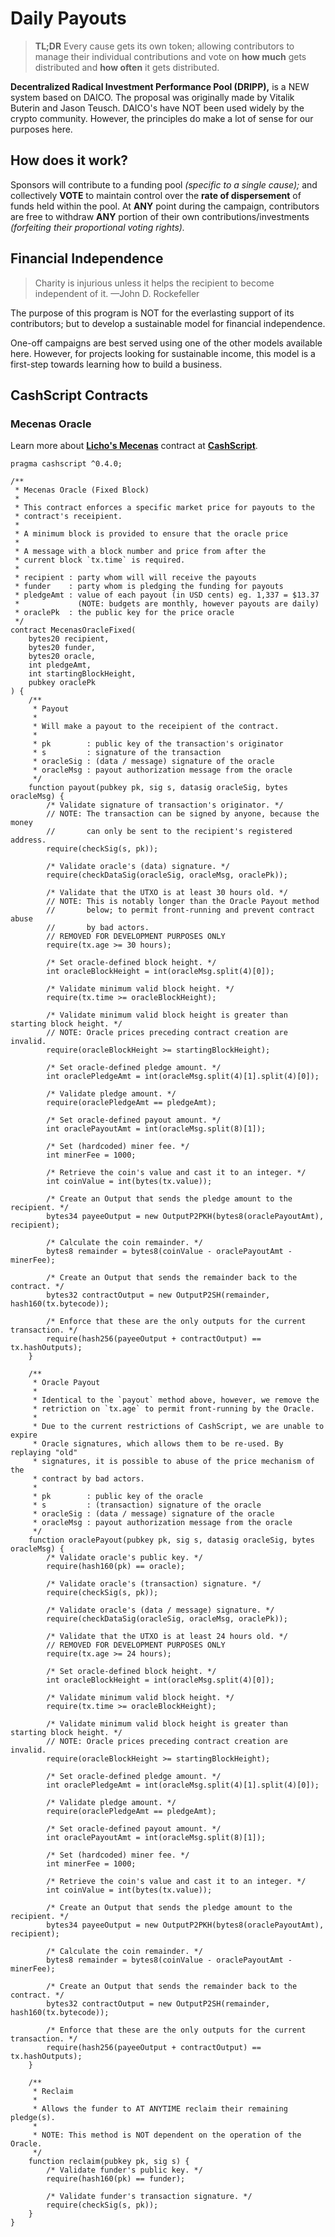 # Daily Payouts

> __TL;DR__ Every cause gets its own token; allowing contributors to manage their individual contributions and vote on __how much__ gets distributed and __how often__ it gets distributed.

__Decentralized Radical Investment Performance Pool (DRIPP),__ is a NEW system based on DAICO. The proposal was originally made by Vitalik Buterin and Jason Teusch. DAICO's have NOT been used widely by the crypto community. However, the principles do make a lot of sense for our purposes here.

## How does it work?

Sponsors will contribute to a funding pool _(specific to a single cause);_ and collectively __VOTE__ to maintain control over the __rate of dispersement__ of funds held within the pool. At __ANY__ point during the campaign, contributors are free to withdraw __ANY__ portion of their own contributions/investments _(forfeiting their proportional voting rights)._

## Financial Independence

> Charity is injurious unless it helps the recipient to become independent of it. —John D. Rockefeller

The purpose of this program is NOT for the everlasting support of its contributors; but to develop a sustainable model for financial independence.

One-off campaigns are best served using one of the other models available here. However, for projects looking for sustainable income, this model is a first-step towards learning how to build a business.

## CashScript Contracts

### Mecenas Oracle

Learn more about __[Licho's Mecenas](https://cashscript.org/docs/language/examples#lichos-mecenas)__ contract at __[CashScript](https://cashscript.org/)__.

```
pragma cashscript ^0.4.0;

/**
 * Mecenas Oracle (Fixed Block)
 *
 * This contract enforces a specific market price for payouts to the
 * contract's receipient.
 *
 * A minimum block is provided to ensure that the oracle price
 *
 * A message with a block number and price from after the
 * current block `tx.time` is required.
 *
 * recipient : party whom will will receive the payouts
 * funder    : party whom is pledging the funding for payouts
 * pledgeAmt : value of each payout (in USD cents) eg. 1,337 = $13.37
 *             (NOTE: budgets are monthly, however payouts are daily)
 * oraclePk  : the public key for the price oracle
 */
contract MecenasOracleFixed(
    bytes20 recipient,
    bytes20 funder,
    bytes20 oracle,
    int pledgeAmt,
    int startingBlockHeight,
    pubkey oraclePk
) {
    /**
     * Payout
     *
     * Will make a payout to the receipient of the contract.
     *
     * pk        : public key of the transaction's originator
     * s         : signature of the transaction
     * oracleSig : (data / message) signature of the oracle
     * oracleMsg : payout authorization message from the oracle
     */
    function payout(pubkey pk, sig s, datasig oracleSig, bytes oracleMsg) {
        /* Validate signature of transaction's originator. */
        // NOTE: The transaction can be signed by anyone, because the money
        //       can only be sent to the recipient's registered address.
        require(checkSig(s, pk));

        /* Validate oracle's (data) signature. */
        require(checkDataSig(oracleSig, oracleMsg, oraclePk));

        /* Validate that the UTXO is at least 30 hours old. */
        // NOTE: This is notably longer than the Oracle Payout method
        //       below; to permit front-running and prevent contract abuse
        //       by bad actors.
        // REMOVED FOR DEVELOPMENT PURPOSES ONLY
        require(tx.age >= 30 hours);

        /* Set oracle-defined block height. */
        int oracleBlockHeight = int(oracleMsg.split(4)[0]);

        /* Validate minimum valid block height. */
        require(tx.time >= oracleBlockHeight);

        /* Validate minimum valid block height is greater than starting block height. */
        // NOTE: Oracle prices preceding contract creation are invalid.
        require(oracleBlockHeight >= startingBlockHeight);

        /* Set oracle-defined pledge amount. */
        int oraclePledgeAmt = int(oracleMsg.split(4)[1].split(4)[0]);

        /* Validate pledge amount. */
        require(oraclePledgeAmt == pledgeAmt);

        /* Set oracle-defined payout amount. */
        int oraclePayoutAmt = int(oracleMsg.split(8)[1]);

        /* Set (hardcoded) miner fee. */
        int minerFee = 1000;

        /* Retrieve the coin's value and cast it to an integer. */
        int coinValue = int(bytes(tx.value));

        /* Create an Output that sends the pledge amount to the recipient. */
        bytes34 payeeOutput = new OutputP2PKH(bytes8(oraclePayoutAmt), recipient);

        /* Calculate the coin remainder. */
        bytes8 remainder = bytes8(coinValue - oraclePayoutAmt - minerFee);

        /* Create an Output that sends the remainder back to the contract. */
        bytes32 contractOutput = new OutputP2SH(remainder, hash160(tx.bytecode));

        /* Enforce that these are the only outputs for the current transaction. */
        require(hash256(payeeOutput + contractOutput) == tx.hashOutputs);
    }

    /**
     * Oracle Payout
     *
     * Identical to the `payout` method above, however, we remove the
     * retriction on `tx.age` to permit front-running by the Oracle.
     *
     * Due to the current restrictions of CashScript, we are unable to expire
     * Oracle signatures, which allows them to be re-used. By replaying "old"
     * signatures, it is possible to abuse of the price mechanism of the
     * contract by bad actors.
     *
     * pk        : public key of the oracle
     * s         : (transaction) signature of the oracle
     * oracleSig : (data / message) signature of the oracle
     * oracleMsg : payout authorization message from the oracle
     */
    function oraclePayout(pubkey pk, sig s, datasig oracleSig, bytes oracleMsg) {
        /* Validate oracle's public key. */
        require(hash160(pk) == oracle);

        /* Validate oracle's (transaction) signature. */
        require(checkSig(s, pk));

        /* Validate oracle's (data / message) signature. */
        require(checkDataSig(oracleSig, oracleMsg, oraclePk));

        /* Validate that the UTXO is at least 24 hours old. */
        // REMOVED FOR DEVELOPMENT PURPOSES ONLY
        require(tx.age >= 24 hours);

        /* Set oracle-defined block height. */
        int oracleBlockHeight = int(oracleMsg.split(4)[0]);

        /* Validate minimum valid block height. */
        require(tx.time >= oracleBlockHeight);

        /* Validate minimum valid block height is greater than starting block height. */
        // NOTE: Oracle prices preceding contract creation are invalid.
        require(oracleBlockHeight >= startingBlockHeight);

        /* Set oracle-defined pledge amount. */
        int oraclePledgeAmt = int(oracleMsg.split(4)[1].split(4)[0]);

        /* Validate pledge amount. */
        require(oraclePledgeAmt == pledgeAmt);

        /* Set oracle-defined payout amount. */
        int oraclePayoutAmt = int(oracleMsg.split(8)[1]);

        /* Set (hardcoded) miner fee. */
        int minerFee = 1000;

        /* Retrieve the coin's value and cast it to an integer. */
        int coinValue = int(bytes(tx.value));

        /* Create an Output that sends the pledge amount to the recipient. */
        bytes34 payeeOutput = new OutputP2PKH(bytes8(oraclePayoutAmt), recipient);

        /* Calculate the coin remainder. */
        bytes8 remainder = bytes8(coinValue - oraclePayoutAmt - minerFee);

        /* Create an Output that sends the remainder back to the contract. */
        bytes32 contractOutput = new OutputP2SH(remainder, hash160(tx.bytecode));

        /* Enforce that these are the only outputs for the current transaction. */
        require(hash256(payeeOutput + contractOutput) == tx.hashOutputs);
    }

    /**
     * Reclaim
     *
     * Allows the funder to AT ANYTIME reclaim their remaining pledge(s).
     *
     * NOTE: This method is NOT dependent on the operation of the Oracle.
     */
    function reclaim(pubkey pk, sig s) {
        /* Validate funder's public key. */
        require(hash160(pk) == funder);

        /* Validate funder's transaction signature. */
        require(checkSig(s, pk));
    }
}
```
